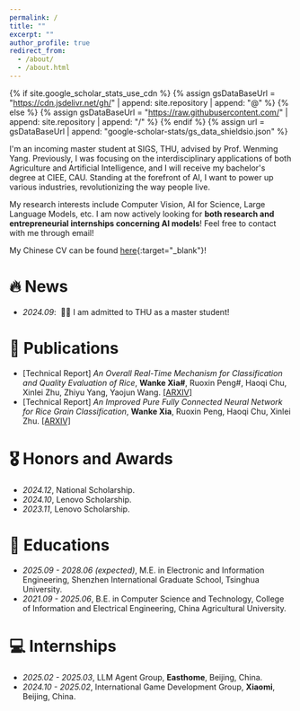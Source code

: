 ```yaml
---
permalink: /
title: ""
excerpt: ""
author_profile: true
redirect_from: 
  - /about/
  - /about.html
---
```


{% if site.google_scholar_stats_use_cdn %}
{% assign gsDataBaseUrl = "https://cdn.jsdelivr.net/gh/" | append: site.repository | append: "@" %}
{% else %}
{% assign gsDataBaseUrl = "https://raw.githubusercontent.com/" | append: site.repository | append: "/" %}
{% endif %}
{% assign url = gsDataBaseUrl | append: "google-scholar-stats/gs_data_shieldsio.json" %}

<span class='anchor' id='about-me'></span>

I'm an incoming master student at SIGS, THU, advised by Prof. Wenming Yang. Previously, I was focusing on the interdisciplinary applications of both Agriculture and Artificial Intelligence, and I will receive my bachelor's degree at CIEE, CAU. Standing at the forefront of AI, I want to power up various industries, revolutionizing the way people live.

My research interests include Computer Vision, AI for Science, Large Language Models, etc. I am now actively looking for **both research and entrepreneurial internships concerning AI models**! Feel free to contact with me through email!

My Chinese CV can be found [here](../docs/CV-cn.pdf){:target="_blank"}!

# 🔥 News
- *2024.09*: &nbsp;🎉🎉 I am admitted to THU as a master student!

# 📝 Publications 
- [Technical Report] *An Overall Real-Time Mechanism for Classification and Quality Evaluation of Rice*,
  **Wanke Xia#**, Ruoxin Peng#, Haoqi Chu, Xinlei Zhu, Zhiyu Yang, Yaojun Wang. [[ARXIV]](https://arxiv.org/abs/2502.13764)
- [Technical Report] *An Improved Pure Fully Connected Neural Network for Rice Grain Classification*,
  **Wanke Xia**, Ruoxin Peng, Haoqi Chu, Xinlei Zhu. [[ARXIV]](https://arxiv.org/abs/2503.03111)

# 🎖 Honors and Awards
- *2024.12*, National Scholarship.
- *2024.10*, Lenovo Scholarship.
- *2023.11*, Lenovo Scholarship.

# 📖 Educations
- *2025.09 - 2028.06 (expected)*, M.E. in Electronic and Information Engineering, Shenzhen International Graduate School, Tsinghua University. 
- *2021.09 - 2025.06*, B.E. in Computer Science and Technology, College of Information and Electrical Engineering, China Agricultural University. 

# 💻 Internships
- *2025.02 - 2025.03*, LLM Agent Group, **Easthome**, Beijing, China.
- *2024.10 - 2025.02*, International Game Development Group, **Xiaomi**, Beijing, China.
